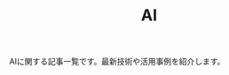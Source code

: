 ﻿---
title: AI
image: /a-blog/ai/ai.png
---

AIに関する記事一覧です。最新技術や活用事例を紹介します。

<HomePosts category="ai" grid-only="true" />

